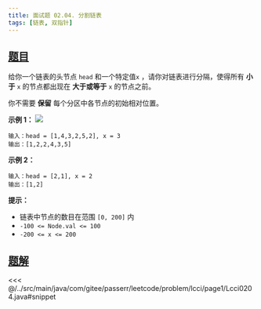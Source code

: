 ```yaml
---
title: 面试题 02.04. 分割链表
tags: [链表, 双指针]
---
```



## [题目](https://leetcode.cn/problems/partition-list-lcci/)
给你一个链表的头节点 `head` 和一个特定值`x` ，请你对链表进行分隔，使得所有 **小于** `x` 的节点都出现在 **大于或等于** `x` 的节点之前。

你不需要 **保留** 每个分区中各节点的初始相对位置。

**示例 1：**
![](https://assets.leetcode.com/uploads/2021/01/04/partition.jpg)

```
输入：head = [1,4,3,2,5,2], x = 3
输出：[1,2,2,4,3,5]
```

**示例 2：**

```
输入：head = [2,1], x = 2
输出：[1,2]
```

**提示：**

* 链表中节点的数目在范围 `[0, 200]` 内
* `-100 <= Node.val <= 100`
* `-200 <= x <= 200`


## [题解](https://github.com/PasseRR/JavaLeetCode/blob/master/src/main/java/com/gitee/passerr/leetcode/problem/lcci/page1/Lcci0204.java)

<<< @/../src/main/java/com/gitee/passerr/leetcode/problem/lcci/page1/Lcci0204.java#snippet
